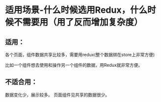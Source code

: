 # 适用场景-什么时候选用Redux，什么时候不需要用（用了反而增加复杂度）

## 适用：
各个页面，组件数据共享比较多，需要用redux(整个数据绑在store上非常方便)

比如一个组件想去使用和操作另一个组件的数据，用Redux就非常方便。

## 不适合用：
数据变化少，展示较多。
页面组件见共享的数据很少。
